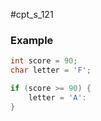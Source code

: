 #cpt_s_121 

### Example

```c
int score = 90;
char letter = 'F';

if (score >= 90) {
	letter = 'A':
}
```